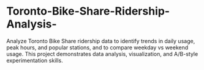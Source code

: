 # Toronto-Bike-Share-Ridership-Analysis-
 Analyze Toronto Bike Share ridership data to identify trends in daily usage, peak hours, and popular stations, and to compare weekday vs weekend usage. This project demonstrates data analysis, visualization, and A/B-style experimentation skills.

